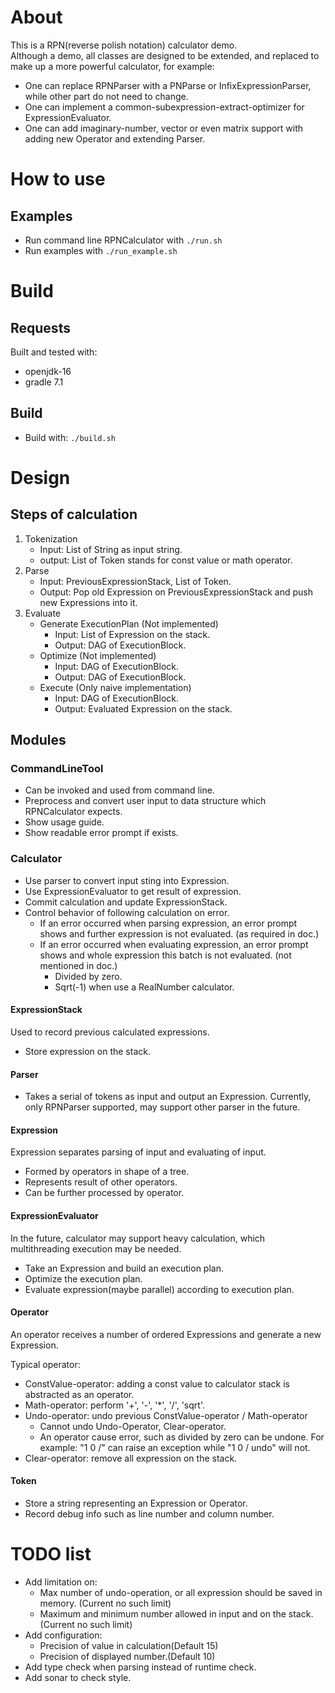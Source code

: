 # About
This is a RPN(reverse polish notation) calculator demo.    
Although a demo, all classes are designed to be extended, and replaced to make up a more powerful calculator, for example:
* One can replace RPNParser with a PNParse or InfixExpressionParser, while other part do not need to change.
* One can implement a common-subexpression-extract-optimizer for ExpressionEvaluator.
* One can add imaginary-number, vector or even matrix support with adding new Operator and extending Parser. 

# How to use
## Examples
* Run command line RPNCalculator with `./run.sh` 
* Run examples with `./run_example.sh`


# Build
## Requests
Built and tested with:
* openjdk-16
* gradle 7.1

## Build
* Build with: `./build.sh`

# Design
## Steps of calculation
1. Tokenization
    * Input: List of String as input string.
    * output: List of Token stands for const value or math operator.
2. Parse
    * Input: PreviousExpressionStack, List of Token.
    * Output: Pop old Expression on PreviousExpressionStack and push new Expressions into it.
3. Evaluate  
    - Generate ExecutionPlan (Not implemented)     
        * Input: List of Expression on the stack.
        * Output: DAG of ExecutionBlock.
    - Optimize (Not implemented)
        * Input: DAG of ExecutionBlock.
        * Output: DAG of ExecutionBlock.
    - Execute (Only naive implementation)
        * Input: DAG of ExecutionBlock.
        * Output: Evaluated Expression on the stack.

## Modules
### CommandLineTool
* Can be invoked and used from command line.
* Preprocess and convert user input to data structure which RPNCalculator expects.
* Show usage guide.
* Show readable error prompt if exists.

### Calculator
* Use parser to convert input sting into Expression.
* Use ExpressionEvaluator to get result of expression.
* Commit calculation and update ExpressionStack.
* Control behavior of following calculation on error.
  * If an error occurred when parsing expression, an error prompt shows and further expression is not evaluated. (as required in doc.)
  * If an error occurred when evaluating expression, an error prompt shows and whole expression this batch is not evaluated. (not mentioned in doc.)
    * Divided by zero.
    * Sqrt(-1) when use a RealNumber calculator.

#### ExpressionStack
Used to record previous calculated expressions.
* Store expression on the stack. 

#### Parser
* Takes a serial of tokens as input and output an Expression.
Currently, only RPNParser supported, may support other parser in the future.

#### Expression
Expression separates parsing of input and evaluating of input.

  * Formed by operators in shape of a tree.
  * Represents result of other operators.
  * Can be further processed by operator.

#### ExpressionEvaluator
In the future, calculator may support heavy calculation, which multithreading execution may be needed. 
* Take an Expression and build an execution plan.
* Optimize the execution plan.
* Evaluate expression(maybe parallel) according to execution plan.

#### Operator
An operator receives a number of ordered Expressions and generate a new Expression.

Typical operator:
* ConstValue-operator: adding a const value to calculator stack is abstracted as an operator.
* Math-operator: perform '+', '-', '*', '/', 'sqrt'.
* Undo-operator: undo previous ConstValue-operator / Math-operator
  * Cannot undo Undo-Operator, Clear-operator.
  * An operator cause error, such as divided by zero can be undone. For example: "1 0 /" can raise an exception 
      while "1 0 / undo" will not.
* Clear-operator: remove all expression on the stack.

#### Token
* Store a string representing an Expression or Operator.
* Record debug info such as line number and column number.

# TODO list

* Add limitation on:
  * Max number of undo-operation, or all expression should be saved in memory. (Current no such limit)
  * Maximum and minimum number allowed in input and on the stack.(Current no such limit)
* Add configuration:
  * Precision of value in calculation(Default 15)
  * Precision of displayed number.(Default 10)
* Add type check when parsing instead of runtime check.
* Add sonar to check style.